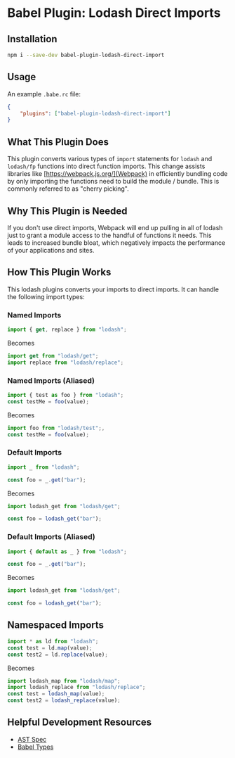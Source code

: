 # Babel Plugin: Lodash Direct Imports

## Installation

```bash
npm i --save-dev babel-plugin-lodash-direct-import
```

## Usage

An example `.babe.rc` file:

```json
{
    "plugins": ["babel-plugin-lodash-direct-import"]
}
```

## What This Plugin Does

This plugin converts various types of `import` statements for `lodash` and
`lodash/fp` functions into direct function imports. This change assists
libraries like [https://webpack.js.org/](Webpack) in efficiently bundling code
by only importing the functions need to build the module / bundle. This is
commonly referred to as "cherry picking".

## Why This Plugin is Needed

If you don't use direct imports, Webpack will end up pulling in all of lodash
just to grant a module access to the handful of functions it needs. This leads
to increased bundle bloat, which negatively impacts the performance of your
applications and sites.

## How This Plugin Works

This lodash plugins converts your imports to direct imports. It can handle the
following import types:

### Named Imports

```js
import { get, replace } from "lodash";
```

Becomes

```js
import get from "lodash/get";
import replace from "lodash/replace";
```

### Named Imports (Aliased)

```js
import { test as foo } from "lodash";
const testMe = foo(value);
```

Becomes

```js
import foo from "lodash/test";,
const testMe = foo(value);
```

### Default Imports

```js
import _ from "lodash";

const foo = _.get("bar");
```

Becomes

```js
import lodash_get from "lodash/get";

const foo = lodash_get("bar");
```

### Default Imports (Aliased)

```js
import { default as _ } from "lodash";

const foo = _.get("bar");
```

Becomes

```js
import lodash_get from "lodash/get";

const foo = lodash_get("bar");
```

## Namespaced Imports

```js
import * as ld from "lodash";
const test = ld.map(value);
const test2 = ld.replace(value);
```

Becomes

```js
import lodash_map from "lodash/map";
import lodash_replace from "lodash/replace";
const test = lodash_map(value);
const test2 = lodash_replace(value);
```

## Helpful Development Resources

- [AST Spec](https://github.com/babel/babel/blob/main/packages/babel-parser/ast/spec.md)
- [Babel Types](https://babeljs.io/docs/babel-types)
